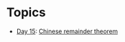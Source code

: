 # Topics

- [Day 15](/src/main/java/com/adventofcode/aoc2016/AoC152016.java): [Chinese remainder theorem](https://en.wikipedia.org/wiki/Chinese_remainder_theorem#Search_by_sieving)
